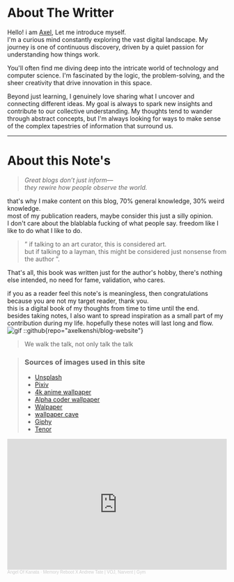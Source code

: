 # About The Writter
Hello! i am [Axel](https://github.com/axelkenshi), Let me introduce myself.  
I'm a curious mind constantly exploring the vast digital landscape. My journey is one of continuous discovery, driven by a quiet passion for understanding how things work.

You'll often find me diving deep into the intricate world of technology and computer science. I'm fascinated by the logic, the problem-solving, and the sheer creativity that drive innovation in this space.

Beyond just learning, I genuinely love sharing what I uncover and connecting different ideas. My goal is always to spark new insights and contribute to our collective understanding. My thoughts tend to wander through abstract concepts, but I'm always looking for ways to make sense of the complex tapestries of information that surround us.

---

# About this Note's

> _Great blogs don’t just inform—_  
> _they rewire how people observe the world._  

that's why I make content on this blog, 70% general knowledge, 30% weird knowledge.  
most of my publication readers, maybe consider this just a silly opinion.  
I don't care about the blablabla fucking of what people say. freedom like I like to do what I like to do.  
> ” if talking to an art curator, this is considered art.  
> but if talking to a layman, this might be considered just nonsense from the author ”.  

That's all, this book was written just for the author's hobby, there's nothing else intended, no need for fame, validation, who cares.  

if you as a reader feel this note's is meaningless, then congratulations because you are not my target reader, thank you.  
this is a digital book of my thoughts from time to time until the end.  
besides taking notes, I also want to spread inspiration as a small part of my contribution during my life. hopefully these notes will last long and flow.  
![gif](https://media.tenor.com/8XYlsNDxIz8AAAAM/lucy-heartfilia-lucy.gif)
::github{repo="axelkenshi/blog-website"}
> We walk the talk, not only talk the talk

> ### Sources of images used in this site
> - [Unsplash](https://unsplash.com/)
> - [Pixiv](https://www.pixiv.net/)
> - [4k anime wallpaper](https://4kwallpapers.com/anime/)
> - [Alpha coder wallpaper](https://alphacoders.com/)
> - [Walpaper](https://wallpapers.com/)
> - [wallpaper cave](https://wallpapercave.com/)
> - [Giphy](https://giphy.com/)
> - [Tenor](https://tenor.com/)

<iframe width="100%" height="300" scrolling="no" frameborder="no" allow="autoplay" src="https://w.soundcloud.com/player/?url=https%3A//api.soundcloud.com/tracks/1624225902&color=%23ff5500&auto_play=false&hide_related=false&show_comments=true&show_user=true&show_reposts=false&show_teaser=true&visual=true"></iframe><div style="font-size: 10px; color: #cccccc;line-break: anywhere;word-break: normal;overflow: hidden;white-space: nowrap;text-overflow: ellipsis; font-family: Interstate,Lucida Grande,Lucida Sans Unicode,Lucida Sans,Garuda,Verdana,Tahoma,sans-serif;font-weight: 100;"><a href="https://soundcloud.com/angelofkanata" title="Angel Of Kanata" target="_blank" style="color: #cccccc; text-decoration: none;">Angel Of Kanata</a> · <a href="https://soundcloud.com/angelofkanata/memory-reboot-x-andrew-tate-voj-narvent-gym" title="Memory Reboot X Andrew Tate | VOJ, Narvent | Gym" target="_blank" style="color: #cccccc; text-decoration: none;">Memory Reboot X Andrew Tate | VOJ, Narvent | Gym</a></div>